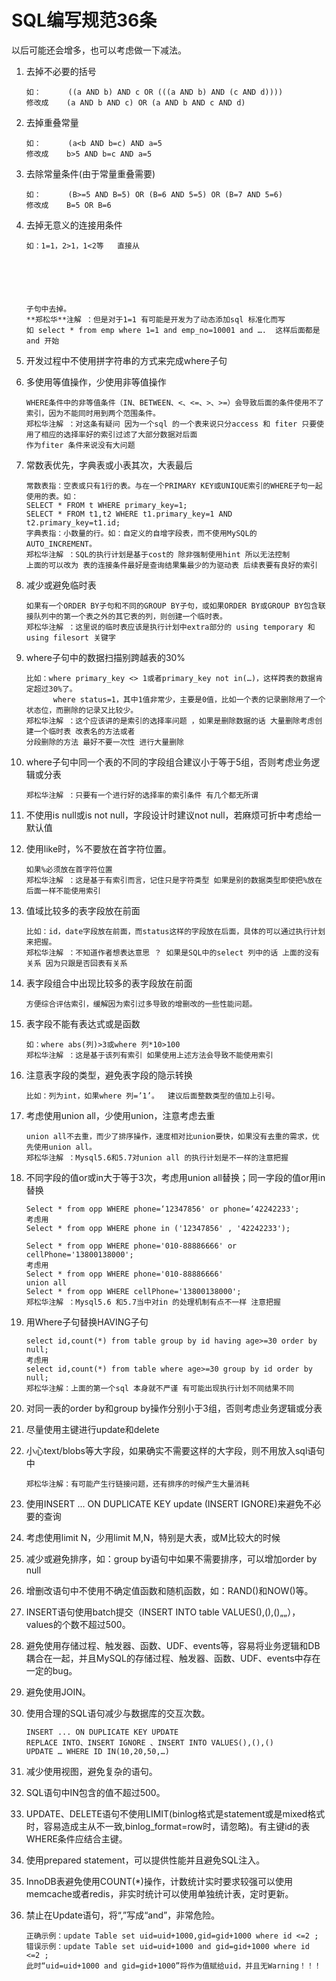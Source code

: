 # SQL编写规范36条
以后可能还会增多，也可以考虑做一下减法。

1. 去掉不必要的括号

    ```
    如：      ((a AND b) AND c OR (((a AND b) AND (c AND d)))) 
    修改成    (a AND b AND c) OR (a AND b AND c AND d)
    ```

2. 去掉重叠常量

    ```
    如：      (a<b AND b=c) AND a=5
    修改成    b>5 AND b=c AND a=5
    ```
    
3.	去除常量条件(由于常量重叠需要)

    ```
    如：      (B>=5 AND B=5) OR (B=6 AND 5=5) OR (B=7 AND 5=6)
    修改成    B=5 OR B=6
    ```
4. 去掉无意义的连接用条件

    ```
    如：1=1，2>1，1<2等   直接从
    
    
    
    
    
    
    子句中去掉。
    **郑松华**注解 ：但是对于1=1 有可能是开发为了动态添加sql 标准化而写 
    如 select * from emp where 1=1 and emp_no=10001 and ….  这样后面都是and 开始 
    ```
    
5.	开发过程中不使用拼字符串的方式来完成where子句

6.	多使用等值操作，少使用非等值操作

    ```
    WHERE条件中的非等值条件（IN、BETWEEN、<、<=、>、>=）会导致后面的条件使用不了索引，因为不能同时用到两个范围条件。
    郑松华注解 ：对这条有疑问 因为一个sql 的一个表来说只分access 和 fiter 只要使用了相应的选择率好的索引过滤了大部分数据对后面
    作为fiter 条件来说没有大问题 
    ```
7.	常数表优先，字典表或小表其次，大表最后

    ```
    常数表指：空表或只有1行的表。与在一个PRIMARY KEY或UNIQUE索引的WHERE子句一起使用的表。如：
    SELECT * FROM t WHERE primary_key=1;
    SELECT * FROM t1,t2 WHERE t1.primary_key=1 AND t2.primary_key=t1.id;
    字典表指：小数量的行。如：自定义的自增字段表，而不使用MySQL的AUTO_INCREMENT。
    郑松华注解 ：SQL的执行计划是基于cost的 除非强制使用hint 所以无法控制
    上面的可以改为 表的连接条件最好是查询结果集最少的为驱动表 后续表要有良好的索引
    ```
8.	减少或避免临时表

    ```
    如果有一个ORDER BY子句和不同的GROUP BY子句，或如果ORDER BY或GROUP BY包含联接队列中的第一个表之外的其它表的列，则创建一个临时表。
    郑松华注解 ：这里说的临时表应该是执行计划中extra部分的 using temporary 和 using filesort 关键字 
    ```
9.	where子句中的数据扫描别跨越表的30%

    ```
    比如：where primary_key <> 1或者primary_key not in(…)，这样跨表的数据肯定超过30%了。
          where status=1，其中1值非常少，主要是0值，比如一个表的记录删除用了一个状态位，而删除的记录又比较少。
    郑松华注解 ：这个应该讲的是索引的选择率问题 ，如果是删除数据的话 大量删除考虑创建一个临时表 改表名的方法或者
    分段删除的方法 最好不要一次性 进行大量删除
    ```
10.	where子句中同一个表的不同的字段组合建议小于等于5组，否则考虑业务逻辑或分表

    ```
    郑松华注解 ：只要有一个进行好的选择率的索引条件 有几个都无所谓
    ```
11. 不使用is null或is not null，字段设计时建议not null，若麻烦可折中考虑给一默认值

12. 使用like时，%不要放在首字符位置。

    ```
    如果%必须放在首字符位置
    郑松华注解 ：这是基于有索引而言，记住只是字符类型 如果是别的数据类型即使把%放在后面一样不能使用索引
    ```
13. 值域比较多的表字段放在前面
    
    ```
    比如：id，date字段放在前面，而status这样的字段放在后面，具体的可以通过执行计划来把握。
    郑松华注解 ：不知道作者想表达意思 ？ 如果是SQL中的select 列中的话 上面的没有关系 因为只跟是否回表有关系
    ```
14. 表字段组合中出现比较多的表字段放在前面

    ```
    方便综合评估索引，缓解因为索引过多导致的增删改的一些性能问题。
    ```
15. 表字段不能有表达式或是函数

    ```
    如：where abs(列)>3或where 列*10>100
    郑松华注解 ：这是基于该列有索引 如果使用上述方法会导致不能使用索引
    ```
16. 注意表字段的类型，避免表字段的隐示转换

    ```
    比如：列为int，如果where 列=’1’。  建议后面整数类型的值加上引号。
    ```

17. 考虑使用union all，少使用union，注意考虑去重

    ```
    union all不去重，而少了排序操作，速度相对比union要快，如果没有去重的需求，优先使用union all。
    郑松华注解 ：Mysql5.6和5.7对union all 的执行计划是不一样的注意把握
    ```
    
18. 不同字段的值or或in大于等于3次，考虑用union all替换；同一字段的值or用in替换

    ```
    Select * from opp WHERE phone=‘12347856' or phone=‘42242233';
    考虑用
    Select * from opp WHERE phone in ('12347856' , '42242233');
    
    Select * from opp WHERE phone='010-88886666' or cellPhone='13800138000'; 
    考虑用
    Select * from opp WHERE phone='010-88886666' 
    union all
    Select * from opp WHERE cellPhone='13800138000';
    郑松华注解 ：Mysql5.6 和5.7当中对in 的处理机制有点不一样 注意把握
    ```

19. 用Where子句替换HAVING子句

    ```
    select id,count(*) from table group by id having age>=30 order by null;
    考虑用
    select id,count(*) from table where age>=30 group by id order by null;
    郑松华注解：上面的第一个sql 本身就不严谨 有可能出现执行计划不同结果不同
    ```
20. 对同一表的order by和group by操作分别小于3组，否则考虑业务逻辑或分表
21. 尽量使用主键进行update和delete
22. 小心text/blobs等大字段，如果确实不需要这样的大字段，则不用放入sql语句中
    
    ```
    郑松华注解：有可能产生行链接问题，还有排序的时候产生大量消耗
    ```
23. 使用INSERT ... ON DUPLICATE KEY update (INSERT IGNORE)来避免不必要的查询
24. 考虑使用limit N，少用limit M,N，特别是大表，或M比较大的时候
25. 减少或避免排序，如：group by语句中如果不需要排序，可以增加order by null
26. 增删改语句中不使用不确定值函数和随机函数，如：RAND()和NOW()等。
27. INSERT语句使用batch提交（INSERT INTO table VALUES(),(),()„„），values的个数不超过500。
28. 避免使用存储过程、触发器、函数、UDF、events等，容易将业务逻辑和DB耦合在一起，并且MySQL的存储过程、触发器、函数、UDF、events中存在一定的bug。
29. 避免使用JOIN。
30. 使用合理的SQL语句减少与数据库的交互次数。

    ```
    INSERT ... ON DUPLICATE KEY UPDATE
    REPLACE INTO、INSERT IGNORE 、INSERT INTO VALUES(),(),()
    UPDATE … WHERE ID IN(10,20,50,…)
    ```
31. 减少使用视图，避免复杂的语句。
32. SQL语句中IN包含的值不超过500。
33. UPDATE、DELETE语句不使用LIMIT(binlog格式是statement或是mixed格式时，容易造成主从不一致,binlog_format=row时，请忽略)。有主键id的表WHERE条件应结合主键。
34. 使用prepared statement，可以提供性能并且避免SQL注入。
35. InnoDB表避免使用COUNT(*)操作，计数统计实时要求较强可以使用memcache或者redis，非实时统计可以使用单独统计表，定时更新。
36. 禁止在Update语句，将“,”写成“and”，非常危险。

    ```
    正确示例：update Table set uid=uid+1000,gid=gid+1000 where id <=2 ;
    错误示例：update Table set uid=uid+1000 and gid=gid+1000 where id <=2 ;
    此时“uid=uid+1000 and gid=gid+1000”将作为值赋给uid，并且无Warning！！！
    ```

